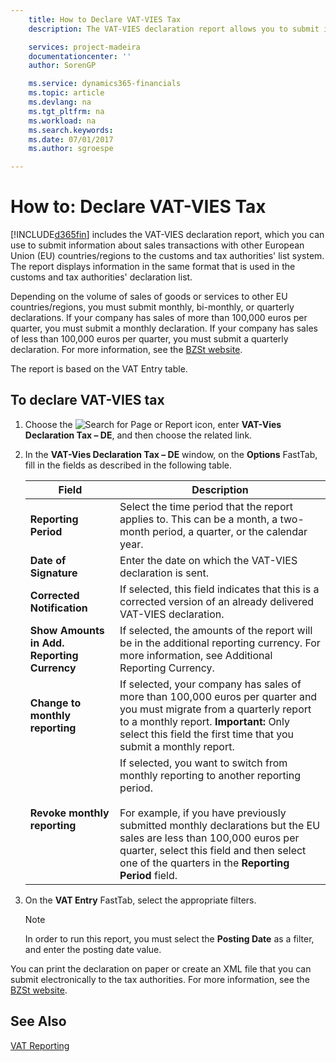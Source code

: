 ```yaml
---
    title: How to Declare VAT-VIES Tax
    description: The VAT-VIES declaration report allows you to submit information about sales transactions with other European Union (EU) countries/regions to the customs and tax authorities' list system.

    services: project-madeira 
    documentationcenter: ''
    author: SorenGP

    ms.service: dynamics365-financials
    ms.topic: article
    ms.devlang: na
    ms.tgt_pltfrm: na
    ms.workload: na
    ms.search.keywords:
    ms.date: 07/01/2017
    ms.author: sgroespe

---
```

# How to: Declare VAT-VIES Tax
[!INCLUDE[d365fin](../../includes/d365fin_md.md)] includes the VAT-VIES declaration report, which you can use to submit information about sales transactions with other European Union (EU) countries/regions to the customs and tax authorities' list system. The report displays information in the same format that is used in the customs and tax authorities' declaration list.  

Depending on the volume of sales of goods or services to other EU countries/regions, you must submit monthly, bi-monthly, or quarterly declarations. If your company has sales of more than 100,000 euros per quarter, you must submit a monthly declaration. If your company has sales of less than 100,000 euros per quarter, you must submit a quarterly declaration. For more information, see the [BZSt website](http://go.microsoft.com/fwlink/?LinkId=204368).  

The report is based on the VAT Entry table.  

## To declare VAT-VIES tax  

1.  Choose the ![Search for Page or Report](../../media/ui-search/search_small.png "Search for Page or Report icon") icon, enter **VAT-Vies Declaration Tax – DE**, and then choose the related link.  
2.  In the **VAT-Vies Declaration Tax – DE** window, on the **Options** FastTab, fill in the fields as described in the following table.  

    |Field|Description|  
    |---------------------------------|---------------------------------------|  
    |**Reporting Period**|Select the time period that the report applies to. This can be a month, a two-month period, a quarter, or the calendar year.|  
    |**Date of Signature**|Enter the date on which the VAT-VIES declaration is sent.|  
    |**Corrected Notification**|If selected, this field indicates that this is a corrected version of an already delivered VAT-VIES declaration.|  
    |**Show Amounts in Add. Reporting Currency**|If selected, the amounts of the report will be in the additional reporting currency. For more information, see Additional Reporting Currency.|  
    |**Change to monthly reporting**|If selected, your company has sales of more than 100,000 euros per quarter and you must migrate from a quarterly report to a monthly report. **Important:**  Only select this field the first time that you submit a monthly report.|  
    |**Revoke monthly reporting**|If selected, you want to switch from monthly reporting to another reporting period.<br /><br /> For example, if you have previously submitted monthly declarations but the EU sales are less than 100,000 euros per quarter, select this field and then select one of the quarters in the **Reporting Period** field.|  

3.  On the **VAT Entry** FastTab, select the appropriate filters.  

    > [!NOTE]  
    >  In order to run this report, you must select the **Posting Date** as a filter, and enter the posting date value.  

You can print the declaration on paper or create an XML file that you can submit electronically to the tax authorities. For more information, see the [BZSt website](http://go.microsoft.com/fwlink/?LinkId=204368).  

## See Also  
[VAT Reporting](vat-reporting.md)
